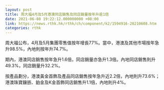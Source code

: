 ```yaml
---
layout: post
title: 周大福4月及5月港澳同店銷售及同店銷量按年升逾1倍
date: 2021-06-08 19:22:12.000000000 +08:00
link: https://news.rthk.hk/rthk/ch/component/k2/1594916-20210608.htm
categories: rthk
---
```


周大福公布，4月及5月集團零售值按年增長77%。當中，港澳及其他市場按年急升98.5%，內地則按年升74.7%。

期內，港澳同店銷售按年急升1.6倍，同店銷量亦急升1.3倍。內地同店銷售則升49.3%，同店銷量升32.2%。

按產品劃分，港澳黃金首飾及產品同店銷售按年急升近2.2倍，內地則升73.6%；港澳珠寶鑲嵌、鉑金及K金首飾同店銷售升1.1倍，內地則升4%。
